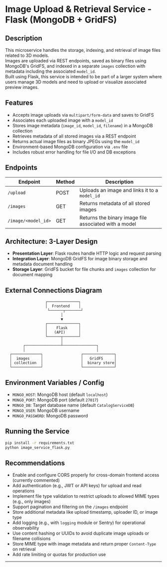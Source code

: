  # Image Upload & Retrieval Service - Flask (MongoDB + GridFS)
 
 ## Description
 This microservice handles the storage, indexing, and retrieval of image files related to 3D models.  
 Images are uploaded via REST endpoints, saved as binary files using MongoDB's GridFS, and indexed in a separate `images` collection with metadata including the associated `model_id`.  
 Built using Flask, this service is intended to be part of a larger system where users manage 3D models and need to upload or visualize associated preview images.
 
 ## Features
 - Accepts image uploads via `multipart/form-data` and saves to GridFS
 - Associates each uploaded image with a `model_id`
 - Stores image metadata (`image_id`, `model_id`, `filename`) in a MongoDB collection
 - Retrieves metadata of all stored images via a REST endpoint
 - Returns actual image files as binary JPEGs using the `model_id`
 - Environment-based MongoDB configuration via `.env` file
 - Includes robust error handling for file I/O and DB exceptions
 
 ## Endpoints
 
 | Endpoint                   | Method | Description                                            |
 |----------------------------|--------|--------------------------------------------------------|
 | `/upload`                 | POST   | Uploads an image and links it to a `model_id`          |
 | `/images`                 | GET    | Returns metadata of all stored images                 |
 | `/image/<model_id>`       | GET    | Returns the binary image file associated with a model |
 
 ## Architecture: 3-Layer Design
 
 - **Presentation Layer**: Flask routes handle HTTP logic and request parsing
 - **Integration Layer**: MongoDB GridFS for image binary storage and metadata document handling
 - **Storage Layer**: GridFS bucket for file chunks and `images` collection for document mapping
 
 ## External Connections Diagram
 ```text
                   ┌──────────────┐
                   │  Frontend    │
                    └──────┬───────┘
                          │
                          ▼
                   ┌──────────────┐
                   │    Flask     │
                   │   (API)      │
                   └──────┬───────┘
                          │
         ┌────────────────┴───────────────┐
         │                                │
   ┌─────────────┐                 ┌──────────────┐
   │  images     │                 │   GridFS     │
   │ collection  │                 │  binary store│
   └─────────────┘                 └──────────────┘
 ```
 
 ## Environment Variables / Config
 
 - `MONGO_HOST`: MongoDB host (default `localhost`)
 - `MONGO_PORT`: MongoDB port (default `27017`)
 - `MONGO_DB`: Target database name (default `CatalogServiceDB`)
 - `MONGO_USER`: MongoDB username
 - `MONGO_PASSWORD`: MongoDB password
 
 ## Running the Service
 
 ```bash
 pip install -r requirements.txt
 python image_service_flask.py
 ```
 
 ## Recommendations
 - Enable and configure CORS properly for cross-domain frontend access (currently commented)
 - Add authentication (e.g., JWT or API keys) for upload and read operations
 - Implement file type validation to restrict uploads to allowed MIME types (e.g., only images)
 - Support pagination and filtering on the `/images` endpoint
 - Store additional metadata like upload timestamp, uploader ID, or image type
 - Add logging (e.g., with `logging` module or Sentry) for operational observability
 - Use content hashing or UUIDs to avoid duplicate image uploads or filename collisions
 - Store MIME type with image metadata and return proper `Content-Type` on retrieval
 - Add rate limiting or quotas for production use
 
 ---
